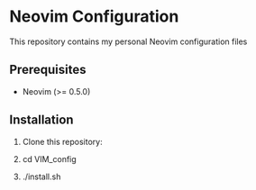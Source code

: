 # Neovim Configuration

This repository contains my personal Neovim configuration files 

## Prerequisites

- Neovim (>= 0.5.0)

## Installation

1. Clone this repository:

2. cd VIM_config

3. ./install.sh
